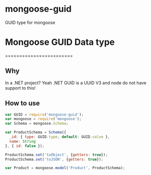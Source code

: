 # mongoose-guid
GUID type for mongoose


# Mongoose GUID Data type
========================

## Why
In a .NET project? Yeah .NET GUID is a UUID V3 and node do not have support to this!

## How to use

```JavaScript
var GUID = require('mongoose-guid');
var mongoose = require('mongoose');
var Schema = mongoose.Schema;

var ProductSchema = Schema({
  _id: { type: GUID.type, default: GUID.value },
  name: String
}, { id: false });

ProductSchema.set('toObject', {getters: true});
ProductSchema.set('toJSON', {getters: true});

var Product = mongoose.model('Product', ProductSchema);


```

```
